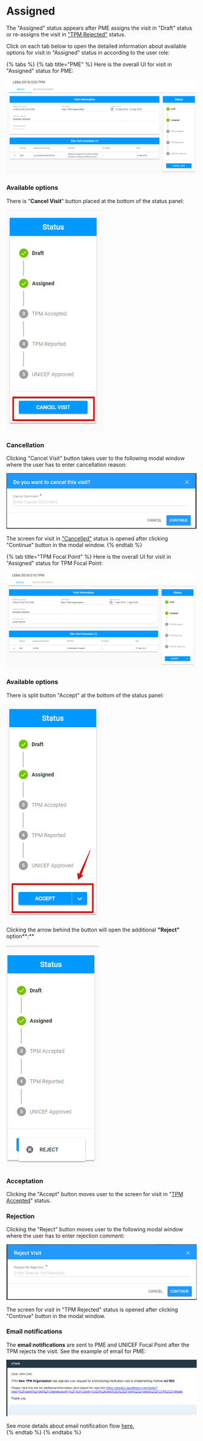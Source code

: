 # Assigned

The "Assigned" status appears after PME assigns the visit in "Draft" status or re-assigns the visit in ["TPM Rejected"](tpm-rejected.md) status.

Click on each tab below to open the detailed information about available options for visit in "Assigned" status in according to the user role: 

{% tabs %}
{% tab title="PME" %}
Here is the overall UI for visit in "Assigned" status for PME:

![Visit in &quot;Assigned&quot; status : overall UI for PME](../../../.gitbook/assets/72.png)

### Available options 

There is "**Cancel Visit**" button placed at the bottom of the status panel:

![&quot;Cancel Visit&quot; button](../../../.gitbook/assets/73%20%281%29.png)

### Cancellation 

Clicking "Cancel Visit" button takes user to the following modal window where the user has to enter cancellation reason:

![Cancellation modal window](../../../.gitbook/assets/cancel.png)

The screen for visit in ["Cancelled"](cancelled.md) status is opened after clicking "Continue" button in the modal window.
{% endtab %}

{% tab title="TPM Focal Point" %}
Here is the overall UI for visit in "Assigned" status for TPM Focal Point:

![Visit in &quot;Assigned&quot; status : Overall UI for TPM Focal Point](../../../.gitbook/assets/71.png)

### Available options 

There is split button "Accept" at the bottom of the status panel:

![Accept button](../../../.gitbook/assets/74.png)

Clicking the arrow behind the button will open the additional **"Reject"** option**:** 

![Reject option ](../../../.gitbook/assets/image%20%281%29.png)

### **Acceptation**

Clicking the "Accept" button moves user to the screen for visit in "[TPM Accepted](tpm-accepted.md)" status.

### **Rejection**

Clicking the "Reject" button moves user to the following modal window where the user has to enter rejection comment: 

![&quot;Reject Visit&quot; modal window](../../../.gitbook/assets/reject.png)

The screen for visit in "TPM Rejected" status is opened after clicking "Continue" button in the modal window.

### Email notifications

The **email notifications** are sent to PME and UNICEF Focal Point after the TPM rejects the visit. See the example of email for PME:

![Example of the email notification for PME ](../../../.gitbook/assets/77.png)

See more details about email notification flow [here.](../emails-notifications-flow.md)   
{% endtab %}
{% endtabs %}





